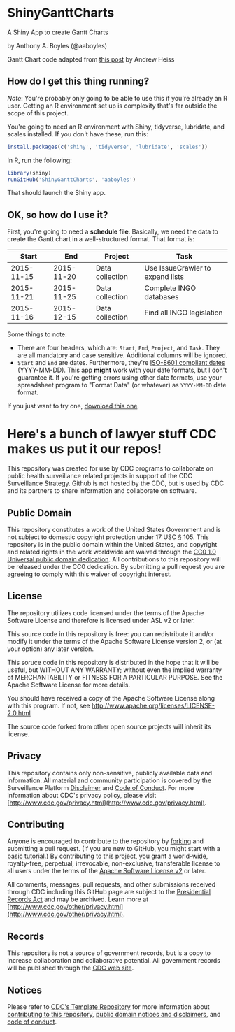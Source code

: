 # ShinyGanttCharts

A Shiny App to create Gantt Charts

by Anthony A. Boyles (@aaboyles)

Gantt Chart code adapted from [this post](https://stats.andrewheiss.com/misc/gantt.html) by Andrew Heiss

## How do I get this thing running?

*Note*: You're probably only going to be able to use this if you're already an R user. Getting an R environment set up is complexity that's far outside the scope of this project.

You're going to need an R environment with Shiny, tidyverse, lubridate, and scales installed. If you don't have these, run this:

```r
install.packages(c('shiny', 'tidyverse', 'lubridate', 'scales'))
```

In R, run the following:

```r
library(shiny)
runGitHub('ShinyGanttCharts', 'aaboyles')
```

That should launch the Shiny app.

## OK, so how do I use it?

First, you're going to need a **schedule file**. Basically, we need the data to create the Gantt chart in a well-structured format. That format is:

|Start|End|Project|Task|
| --- | - | ----- | -- |
|2015-11-15|2015-11-20|Data collection|Use IssueCrawler to expand lists|
|2015-11-21|2015-11-25|Data collection|Complete INGO databases|
|2015-11-16|2015-12-15|Data collection|Find all INGO legislation|

Some things to note:
* There are four headers, which are: `Start`, `End`, `Project`, and `Task`. They are all mandatory and case sensitive. Additional columns will be ignored.
* `Start` and `End` are dates. Furthermore, they're [ISO-8601 compliant dates](https://en.wikipedia.org/wiki/ISO_8601) (YYYY-MM-DD). This app **might** work with your date formats, but I don't guarantee it. If you're getting errors using other date formats, use your spreadsheet program to "Format Data" (or whatever) as `YYYY-MM-DD` date format.

If you just want to try one, [download this one](https://github.com/aaboyles/ShinyGanttCharts/blob/master/demo.csv).

# Here's a bunch of lawyer stuff CDC makes us put it our repos!

This repository was created for use by CDC programs to collaborate on public health surveillance related projects in support of the CDC Surveillance Strategy.  Github is not hosted by the CDC, but is used by CDC and its partners to share information and collaborate on software.

## Public Domain
This repository constitutes a work of the United States Government and is not
subject to domestic copyright protection under 17 USC § 105. This repository is in
the public domain within the United States, and copyright and related rights in
the work worldwide are waived through the [CC0 1.0 Universal public domain dedication](https://creativecommons.org/publicdomain/zero/1.0/).
All contributions to this repository will be released under the CC0 dedication. By
submitting a pull request you are agreeing to comply with this waiver of
copyright interest.

## License
The repository utilizes code licensed under the terms of the Apache Software
License and therefore is licensed under ASL v2 or later.

This source code in this repository is free: you can redistribute it and/or modify it under
the terms of the Apache Software License version 2, or (at your option) any
later version.

This soruce code in this repository is distributed in the hope that it will be useful, but WITHOUT ANY
WARRANTY; without even the implied warranty of MERCHANTABILITY or FITNESS FOR A
PARTICULAR PURPOSE. See the Apache Software License for more details.

You should have received a copy of the Apache Software License along with this
program. If not, see http://www.apache.org/licenses/LICENSE-2.0.html

The source code forked from other open source projects will inherit its license.


## Privacy
This repository contains only non-sensitive, publicly available data and
information. All material and community participation is covered by the
Surveillance Platform [Disclaimer](https://github.com/CDCgov/template/blob/master/DISCLAIMER.md)
and [Code of Conduct](https://github.com/CDCgov/template/blob/master/code-of-conduct.md).
For more information about CDC's privacy policy, please visit [http://www.cdc.gov/privacy.html](http://www.cdc.gov/privacy.html).

## Contributing
Anyone is encouraged to contribute to the repository by [forking](https://help.github.com/articles/fork-a-repo)
and submitting a pull request. (If you are new to GitHub, you might start with a
[basic tutorial](https://help.github.com/articles/set-up-git).) By contributing
to this project, you grant a world-wide, royalty-free, perpetual, irrevocable,
non-exclusive, transferable license to all users under the terms of the
[Apache Software License v2](http://www.apache.org/licenses/LICENSE-2.0.html) or
later.

All comments, messages, pull requests, and other submissions received through
CDC including this GitHub page are subject to the [Presidential Records Act](http://www.archives.gov/about/laws/presidential-records.html)
and may be archived. Learn more at [http://www.cdc.gov/other/privacy.html](http://www.cdc.gov/other/privacy.html).

## Records
This repository is not a source of government records, but is a copy to increase
collaboration and collaborative potential. All government records will be
published through the [CDC web site](http://www.cdc.gov).

## Notices
Please refer to [CDC's Template Repository](https://github.com/CDCgov/template)
for more information about [contributing to this repository](https://github.com/CDCgov/template/blob/master/CONTRIBUTING.md),
[public domain notices and disclaimers](https://github.com/CDCgov/template/blob/master/DISCLAIMER.md),
and [code of conduct](https://github.com/CDCgov/template/blob/master/code-of-conduct.md).
